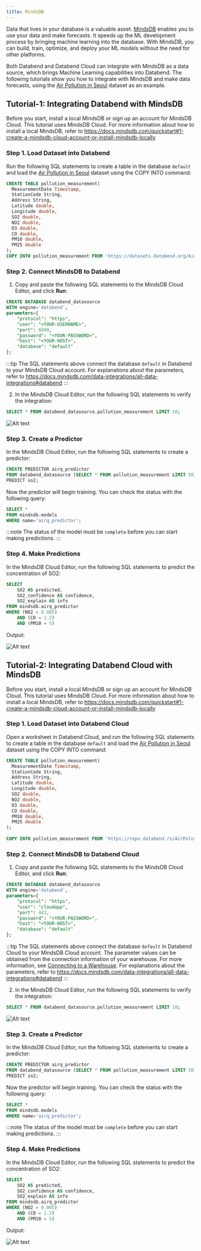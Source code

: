 ```yaml
---
title: MindsDB
---
```


Data that lives in your database is a valuable asset. [MindsDB](https://mindsdb.com/) enables you to use your data and make forecasts. It speeds up the ML development process by bringing machine learning into the database. With MindsDB, you can build, train, optimize, and deploy your ML models without the need for other platforms.

Both Databend and Databend Cloud can integrate with MindsDB as a data source, which brings Machine Learning capabilities into Databend. The following tutorials show you how to integrate with MindsDB and make data forecasts, using the [Air Pollution in Seoul](https://www.kaggle.com/datasets/bappekim/air-pollution-in-seoul) dataset as an example.

## Tutorial-1: Integrating Databend with MindsDB

Before you start, install a local MindsDB or sign up an account for MindsDB Cloud. This tutorial uses MindsDB Cloud. For more information about how to install a local MindsDB, refer to https://docs.mindsdb.com/quickstart#1-create-a-mindsdb-cloud-account-or-install-mindsdb-locally

### Step 1. Load Dataset into Databend

Run the following SQL statements to create a table in the database `default` and load the [Air Pollution in Seoul](https://www.kaggle.com/datasets/bappekim/air-pollution-in-seoul) dataset using the COPY INTO command:

```sql
CREATE TABLE pollution_measurement(
  MeasurementDate Timestamp,
  StationCode String,
  Address String,
  Latitude double,
  Longitude double,
  SO2 double,
  NO2 double,
  O3 double,
  CO double,
  PM10 double,
  PM25 double
);
COPY INTO pollution_measurement FROM 'https://datasets.databend.org/AirPolutionSeoul/Measurement_summary.csv' file_format=(type='CSV' skip_header=1);
```

### Step 2. Connect MindsDB to Databend

1. Copy and paste the following SQL statements to the MindsDB Cloud Editor, and click **Run**:

```sql
CREATE DATABASE databend_datasource
WITH engine='databend',
parameters={
    "protocol": "https",
    "user": "<YOUR-USERNAME>",
    "port": 8000,
    "password": "<YOUR-PASSWORD>",
    "host": "<YOUR-HOST>",
    "database": "default"
};
```
:::tip
The SQL statements above connect the database `default` in Databend to your MindsDB Cloud account. For explanations about the parameters, refer to https://docs.mindsdb.com/data-integrations/all-data-integrations#databend
:::

2. In the MindsDB Cloud Editor, run the following SQL statements to verify the integration:

```sql
SELECT * FROM databend_datasource.pollution_measurement LIMIT 10;
```

![Alt text](@site/docs/public/img/integration/mindsdb-verify.png)

### Step 3. Create a Predictor

In the MindsDB Cloud Editor, run the following SQL statements to create a predictor:

```sql
CREATE PREDICTOR airq_predictor
FROM databend_datasource (SELECT * FROM pollution_measurement LIMIT 50)
PREDICT so2;
```

Now the predictor will begin training. You can check the status with the following query:

```sql
SELECT *
FROM mindsdb.models
WHERE name='airq_predictor';
```

:::note
The status of the model must be `complete` before you can start making predictions.
:::

### Step 4. Make Predictions

In the MindsDB Cloud Editor, run the following SQL statements to predict the concentration of SO2:

```sql
SELECT
    SO2 AS predicted,
    SO2_confidence AS confidence,
    SO2_explain AS info
FROM mindsdb.airq_predictor
WHERE (NO2 = 0.005)
    AND (CO = 1.2)
    AND (PM10 = 5)
```

Output:

![Alt text](@site/docs/public/img/integration/mindsdb-predict.png)

## Tutorial-2: Integrating Databend Cloud with MindsDB

Before you start, install a local MindsDB or sign up an account for MindsDB Cloud. This tutorial uses MindsDB Cloud. For more information about how to install a local MindsDB, refer to https://docs.mindsdb.com/quickstart#1-create-a-mindsdb-cloud-account-or-install-mindsdb-locally

### Step 1. Load Dataset into Databend Cloud

Open a worksheet in Databend Cloud, and run the following SQL statements to create a table in the database `default` and load the [Air Pollution in Seoul](https://www.kaggle.com/datasets/bappekim/air-pollution-in-seoul) dataset using the COPY INTO command:

```sql
CREATE TABLE pollution_measurement(
  MeasurementDate Timestamp,
  StationCode String,
  Address String,
  Latitude double,
  Longitude double,
  SO2 double,
  NO2 double,
  O3 double,
  CO double,
  PM10 double,
  PM25 double
);
 
COPY INTO pollution_measurement FROM 'https://repo.databend.rs/AirPolutionSeoul/Measurement_summary.csv' file_format=(type='CSV' skip_header=1);
```

### Step 2. Connect MindsDB to Databend Cloud

1. Copy and paste the following SQL statements to the MindsDB Cloud Editor, and click **Run**:

```sql
CREATE DATABASE databend_datasource
WITH engine='databend',
parameters={
    "protocol": "https",
    "user": "cloudapp",
    "port": 443,
    "password": "<YOUR-PASSWORD>",
    "host": "<YOUR-HOST>",
    "database": "default"
};
```
:::tip
The SQL statements above connect the database `default` in Databend Cloud to your MindsDB Cloud account. The parameter values can be obtained from the connection information of your warehouse. For more information, see [Connecting to a Warehouse](/doc/cloud/using-databend-cloud/warehouses#connecting). For explanations about the parameters, refer to https://docs.mindsdb.com/data-integrations/all-data-integrations#databend
:::

2. In the MindsDB Cloud Editor, run the following SQL statements to verify the integration:

```sql
SELECT * FROM databend_datasource.pollution_measurement LIMIT 10;
```
![Alt text](@site/static/img/documents/BI/mindsdb-verify.png)

### Step 3. Create a Predictor

In the MindsDB Cloud Editor, run the following SQL statements to create a predictor:

```sql
CREATE PREDICTOR airq_predictor
FROM databend_datasource (SELECT * FROM pollution_measurement LIMIT 50)
PREDICT so2;
```

Now the predictor will begin training. You can check the status with the following query:

```sql
SELECT * 
FROM mindsdb.models
WHERE name='airq_predictor';
```

:::note
The status of the model must be `complete` before you can start making predictions.
:::

### Step 4. Make Predictions

In the MindsDB Cloud Editor, run the following SQL statements to predict the concentration of SO2:

```sql
SELECT
    SO2 AS predicted,
    SO2_confidence AS confidence,
    SO2_explain AS info
FROM mindsdb.airq_predictor
WHERE (NO2 = 0.005)
    AND (CO = 1.2)
    AND (PM10 = 5)
```

Output:

![Alt text](@site/static/img/documents/BI/mindsdb-predict.png)